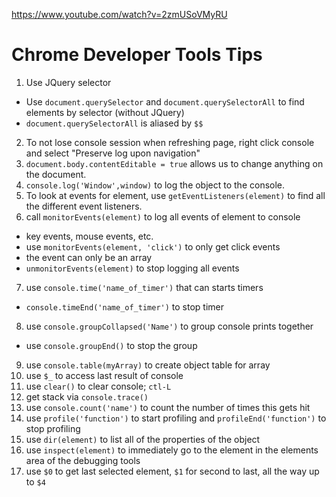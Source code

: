 https://www.youtube.com/watch?v=2zmUSoVMyRU

# Chrome Developer Tools Tips
1. Use JQuery selector
  - Use `document.querySelector` and `document.querySelectorAll` to find
    elements by selector (without JQuery)
  - `document.querySelectorAll` is aliased by `$$`
2. To not lose console session when refreshing page, right click console and
  select "Preserve log upon navigation"
3. `document.body.contentEditable = true` allows us to change anything on the
  document.
4. `console.log('Window',window)` to log the object to the console.
5. To look at events for element, use `getEventListeners(element)` to find all
  the different event listeners.
6. call `monitorEvents(element)` to log all events of element to console
  - key events, mouse events, etc.
  - use `monitorEvents(element, 'click')` to only get click events
  - the event can only be an array
  - `unmonitorEvents(element)` to stop logging all events
7. use `console.time('name_of_timer')` that can starts timers
  - `console.timeEnd('name_of_timer')` to stop timer
8. use `console.groupCollapsed('Name')` to group console prints together
  - use `console.groupEnd()` to stop the group
9. use `console.table(myArray)` to create object table for array
10. use `$_` to access last result of console
11. use `clear()` to clear console; `ctl-L`
12. get stack via `console.trace()`
13. use `console.count('name')` to count the number of times this gets hit
14. use `profile('function')` to start profiling and `profileEnd('function')`
  to stop profiling
15. use `dir(element)` to list all of the properties of the object
16. use `inspect(element)` to immediately go to the element in the elements
  area of the debugging tools
17. use `$0` to get last selected element, `$1` for second to last, all the way
  up to `$4`
